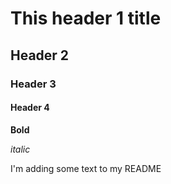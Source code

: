 # This header 1 title
## Header 2
### Header 3
#### Header 4

**Bold**

*italic*

I'm adding some text to my README
